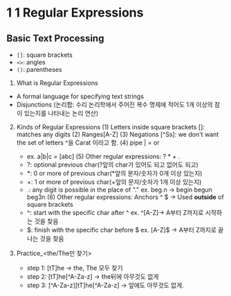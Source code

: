 # 1 1 Regular Expressions
## Basic Text Processing
+ `[]`: square brackets
+ `<>`: angles
+ `()`: parentheses
1. What is Regular Expressions
- A formal language for specifying text strings
- Disjunctions (논리합: 수리 논리학에서 주어진 복수 명제에 적어도 1개 이상의 참이 있는지를 나타내는 논리 연산)
2. Kinds of Regular Expressions
(1) Letters inside square brackets []: matches any digits
(2) Ranges[A-Z]
(3) Negations [^Ss]: we don't want the set of letters
^을 Carat 이라고 함.
(4) pipe | = or
	+ ex. a|b|c = [abc]
(5) Other regular expressions: ? * + .
	+ ?: optional previous char(?앞의 char가 있어도 되고 없어도 되고)
	+ *: 0 or more of previous char(*앞의 문자/숫자가 0개 이상 있는지)
	+ +: 1 or more of previous char(+앞의 문자/숫자가 1개 이상 있는지)
	+ .: any digit is possible in the place of "."
	ex. beg.n -> begin begun beg3n
(6) Other regular expressions: Anchors ^ $ -> Used **outside** of square brackets
	+ ^: start with the specific char after ^ 
	ex. ^[A-Z]-> A부터 Z까지로 시작하는 것을 찾음
	+ $: finish with the specific char before $ 
	ex. [A-Z]$ -> A부터 Z까지로 끝나는 것을 찾음

3. Practice_<the/The만 찾기>
	+ step 1: [tT]he -> the, The 모두 찾기
	+ step 2: [tT]he[^A-Za-z] -> the뒤에 아무것도 없게
	+ step 3: [^A-Za-z][tT]he[^A-Za-z] -> 앞에도 아무것도 없게.
